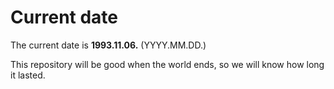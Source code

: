 # Current date

The current date is **1993.11.06.** (YYYY.MM.DD.)

This repository will be good when the world ends, so we will know how long it lasted.